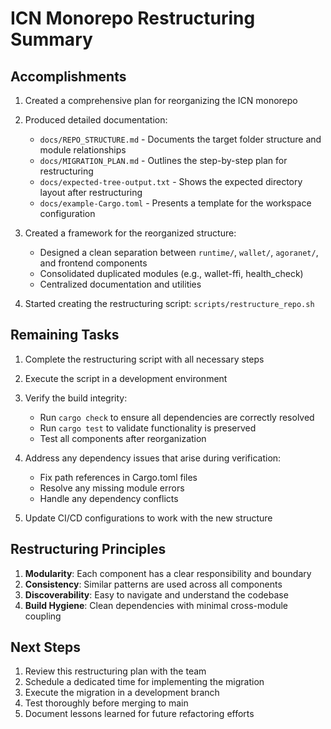# ICN Monorepo Restructuring Summary

## Accomplishments

1. Created a comprehensive plan for reorganizing the ICN monorepo
2. Produced detailed documentation:
   - `docs/REPO_STRUCTURE.md` - Documents the target folder structure and module relationships
   - `docs/MIGRATION_PLAN.md` - Outlines the step-by-step plan for restructuring
   - `docs/expected-tree-output.txt` - Shows the expected directory layout after restructuring
   - `docs/example-Cargo.toml` - Presents a template for the workspace configuration

3. Created a framework for the reorganized structure:
   - Designed a clean separation between `runtime/`, `wallet/`, `agoranet/`, and frontend components
   - Consolidated duplicated modules (e.g., wallet-ffi, health_check)
   - Centralized documentation and utilities

4. Started creating the restructuring script: `scripts/restructure_repo.sh`

## Remaining Tasks

1. Complete the restructuring script with all necessary steps
2. Execute the script in a development environment
3. Verify the build integrity:
   - Run `cargo check` to ensure all dependencies are correctly resolved
   - Run `cargo test` to validate functionality is preserved
   - Test all components after reorganization

4. Address any dependency issues that arise during verification:
   - Fix path references in Cargo.toml files
   - Resolve any missing module errors
   - Handle any dependency conflicts

5. Update CI/CD configurations to work with the new structure

## Restructuring Principles

1. **Modularity**: Each component has a clear responsibility and boundary
2. **Consistency**: Similar patterns are used across all components
3. **Discoverability**: Easy to navigate and understand the codebase
4. **Build Hygiene**: Clean dependencies with minimal cross-module coupling

## Next Steps

1. Review this restructuring plan with the team
2. Schedule a dedicated time for implementing the migration
3. Execute the migration in a development branch
4. Test thoroughly before merging to main
5. Document lessons learned for future refactoring efforts 